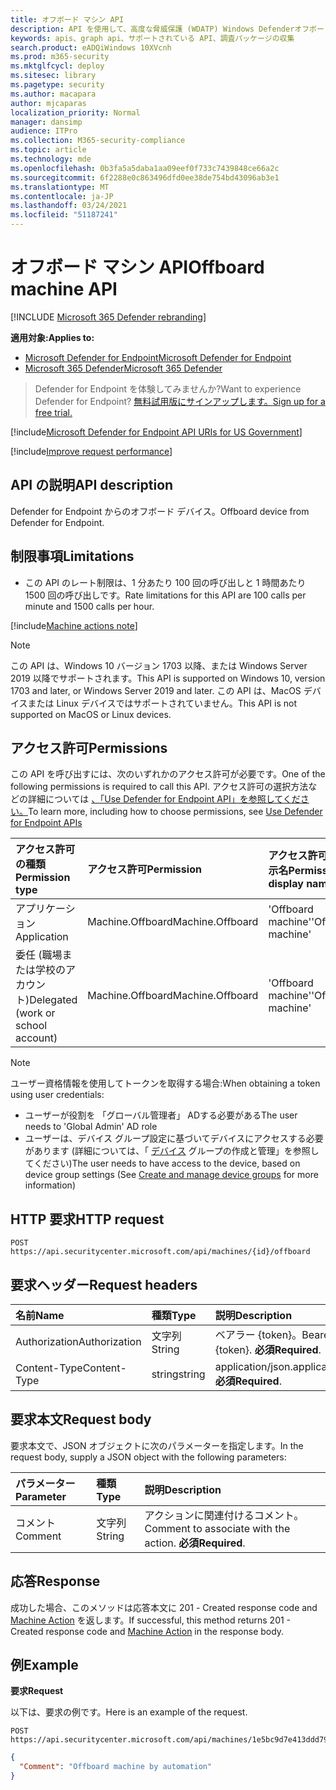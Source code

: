 ```yaml
---
title: オフボード マシン API
description: API を使用して、高度な脅威保護 (WDATP) Windows Defenderオフボードする方法について説明します。
keywords: apis、graph api、サポートされている API、調査パッケージの収集
search.product: eADQiWindows 10XVcnh
ms.prod: m365-security
ms.mktglfcycl: deploy
ms.sitesec: library
ms.pagetype: security
ms.author: macapara
author: mjcaparas
localization_priority: Normal
manager: dansimp
audience: ITPro
ms.collection: M365-security-compliance
ms.topic: article
ms.technology: mde
ms.openlocfilehash: 0b3fa5a5daba1aa09eef0f733c7439848ce66a2c
ms.sourcegitcommit: 6f2288e0c863496dfd0ee38de754bd43096ab3e1
ms.translationtype: MT
ms.contentlocale: ja-JP
ms.lasthandoff: 03/24/2021
ms.locfileid: "51187241"
---
```

# <a name="offboard-machine-api"></a><span data-ttu-id="e1fc4-104">オフボード マシン API</span><span class="sxs-lookup"><span data-stu-id="e1fc4-104">Offboard machine API</span></span>

[!INCLUDE [Microsoft 365 Defender rebranding](../../includes/microsoft-defender.md)]

<span data-ttu-id="e1fc4-105">**適用対象:**</span><span class="sxs-lookup"><span data-stu-id="e1fc4-105">**Applies to:**</span></span>
- [<span data-ttu-id="e1fc4-106">Microsoft Defender for Endpoint</span><span class="sxs-lookup"><span data-stu-id="e1fc4-106">Microsoft Defender for Endpoint</span></span>](https://go.microsoft.com/fwlink/p/?linkid=2154037)
- [<span data-ttu-id="e1fc4-107">Microsoft 365 Defender</span><span class="sxs-lookup"><span data-stu-id="e1fc4-107">Microsoft 365 Defender</span></span>](https://go.microsoft.com/fwlink/?linkid=2118804)

> <span data-ttu-id="e1fc4-108">Defender for Endpoint を体験してみませんか?</span><span class="sxs-lookup"><span data-stu-id="e1fc4-108">Want to experience Defender for Endpoint?</span></span> [<span data-ttu-id="e1fc4-109">無料試用版にサインアップします。</span><span class="sxs-lookup"><span data-stu-id="e1fc4-109">Sign up for a free trial.</span></span>](https://www.microsoft.com/microsoft-365/windows/microsoft-defender-atp?ocid=docs-wdatp-exposedapis-abovefoldlink) 



[!include[Microsoft Defender for Endpoint API URIs for US Government](../../includes/microsoft-defender-api-usgov.md)]

[!include[Improve request performance](../../includes/improve-request-performance.md)]


## <a name="api-description"></a><span data-ttu-id="e1fc4-110">API の説明</span><span class="sxs-lookup"><span data-stu-id="e1fc4-110">API description</span></span>
<span data-ttu-id="e1fc4-111">Defender for Endpoint からのオフボード デバイス。</span><span class="sxs-lookup"><span data-stu-id="e1fc4-111">Offboard device from Defender for Endpoint.</span></span>


## <a name="limitations"></a><span data-ttu-id="e1fc4-112">制限事項</span><span class="sxs-lookup"><span data-stu-id="e1fc4-112">Limitations</span></span>
 - <span data-ttu-id="e1fc4-113">この API のレート制限は、1 分あたり 100 回の呼び出しと 1 時間あたり 1500 回の呼び出しです。</span><span class="sxs-lookup"><span data-stu-id="e1fc4-113">Rate limitations for this API are 100 calls per minute and 1500 calls per hour.</span></span>


[!include[Machine actions note](../../includes/machineactionsnote.md)]

>[!Note]
> <span data-ttu-id="e1fc4-114">この API は、Windows 10 バージョン 1703 以降、または Windows Server 2019 以降でサポートされます。</span><span class="sxs-lookup"><span data-stu-id="e1fc4-114">This API is supported on Windows 10, version 1703 and later, or Windows Server 2019 and later.</span></span> <span data-ttu-id="e1fc4-115">この API は、MacOS デバイスまたは Linux デバイスではサポートされていません。</span><span class="sxs-lookup"><span data-stu-id="e1fc4-115">This API is not supported on MacOS or Linux devices.</span></span>

## <a name="permissions"></a><span data-ttu-id="e1fc4-116">アクセス許可</span><span class="sxs-lookup"><span data-stu-id="e1fc4-116">Permissions</span></span>
<span data-ttu-id="e1fc4-117">この API を呼び出すには、次のいずれかのアクセス許可が必要です。</span><span class="sxs-lookup"><span data-stu-id="e1fc4-117">One of the following permissions is required to call this API.</span></span> <span data-ttu-id="e1fc4-118">アクセス許可の選択方法などの詳細については [、「Use Defender for Endpoint API」を参照してください。](apis-intro.md)</span><span class="sxs-lookup"><span data-stu-id="e1fc4-118">To learn more, including how to choose permissions, see [Use Defender for Endpoint APIs](apis-intro.md)</span></span>

<span data-ttu-id="e1fc4-119">アクセス許可の種類</span><span class="sxs-lookup"><span data-stu-id="e1fc4-119">Permission type</span></span> |   <span data-ttu-id="e1fc4-120">アクセス許可</span><span class="sxs-lookup"><span data-stu-id="e1fc4-120">Permission</span></span>  |   <span data-ttu-id="e1fc4-121">アクセス許可の表示名</span><span class="sxs-lookup"><span data-stu-id="e1fc4-121">Permission display name</span></span>
:---|:---|:---
<span data-ttu-id="e1fc4-122">アプリケーション</span><span class="sxs-lookup"><span data-stu-id="e1fc4-122">Application</span></span> |   <span data-ttu-id="e1fc4-123">Machine.Offboard</span><span class="sxs-lookup"><span data-stu-id="e1fc4-123">Machine.Offboard</span></span> |  <span data-ttu-id="e1fc4-124">'Offboard machine'</span><span class="sxs-lookup"><span data-stu-id="e1fc4-124">'Offboard machine'</span></span>
<span data-ttu-id="e1fc4-125">委任 (職場または学校のアカウント)</span><span class="sxs-lookup"><span data-stu-id="e1fc4-125">Delegated (work or school account)</span></span> |    <span data-ttu-id="e1fc4-126">Machine.Offboard</span><span class="sxs-lookup"><span data-stu-id="e1fc4-126">Machine.Offboard</span></span> |  <span data-ttu-id="e1fc4-127">'Offboard machine'</span><span class="sxs-lookup"><span data-stu-id="e1fc4-127">'Offboard machine'</span></span>

>[!Note]
> <span data-ttu-id="e1fc4-128">ユーザー資格情報を使用してトークンを取得する場合:</span><span class="sxs-lookup"><span data-stu-id="e1fc4-128">When obtaining a token using user credentials:</span></span>
>- <span data-ttu-id="e1fc4-129">ユーザーが役割を 「グローバル管理者」 ADする必要がある</span><span class="sxs-lookup"><span data-stu-id="e1fc4-129">The user needs to 'Global Admin' AD role</span></span>
>- <span data-ttu-id="e1fc4-130">ユーザーは、デバイス グループ設定に基づいてデバイスにアクセスする必要があります (詳細については、「 [デバイス](machine-groups.md) グループの作成と管理」を参照してください)</span><span class="sxs-lookup"><span data-stu-id="e1fc4-130">The user needs to have access to the device, based on device group settings (See [Create and manage device groups](machine-groups.md) for more information)</span></span>

## <a name="http-request"></a><span data-ttu-id="e1fc4-131">HTTP 要求</span><span class="sxs-lookup"><span data-stu-id="e1fc4-131">HTTP request</span></span>
```
POST https://api.securitycenter.microsoft.com/api/machines/{id}/offboard
```

## <a name="request-headers"></a><span data-ttu-id="e1fc4-132">要求ヘッダー</span><span class="sxs-lookup"><span data-stu-id="e1fc4-132">Request headers</span></span>

<span data-ttu-id="e1fc4-133">名前</span><span class="sxs-lookup"><span data-stu-id="e1fc4-133">Name</span></span> | <span data-ttu-id="e1fc4-134">種類</span><span class="sxs-lookup"><span data-stu-id="e1fc4-134">Type</span></span> | <span data-ttu-id="e1fc4-135">説明</span><span class="sxs-lookup"><span data-stu-id="e1fc4-135">Description</span></span>
:---|:---|:---
<span data-ttu-id="e1fc4-136">Authorization</span><span class="sxs-lookup"><span data-stu-id="e1fc4-136">Authorization</span></span> | <span data-ttu-id="e1fc4-137">文字列</span><span class="sxs-lookup"><span data-stu-id="e1fc4-137">String</span></span> | <span data-ttu-id="e1fc4-138">ベアラー {token}。</span><span class="sxs-lookup"><span data-stu-id="e1fc4-138">Bearer {token}.</span></span> <span data-ttu-id="e1fc4-139">**必須**</span><span class="sxs-lookup"><span data-stu-id="e1fc4-139">**Required**.</span></span>
<span data-ttu-id="e1fc4-140">Content-Type</span><span class="sxs-lookup"><span data-stu-id="e1fc4-140">Content-Type</span></span> | <span data-ttu-id="e1fc4-141">string</span><span class="sxs-lookup"><span data-stu-id="e1fc4-141">string</span></span> | <span data-ttu-id="e1fc4-142">application/json.</span><span class="sxs-lookup"><span data-stu-id="e1fc4-142">application/json.</span></span> <span data-ttu-id="e1fc4-143">**必須**</span><span class="sxs-lookup"><span data-stu-id="e1fc4-143">**Required**.</span></span>

## <a name="request-body"></a><span data-ttu-id="e1fc4-144">要求本文</span><span class="sxs-lookup"><span data-stu-id="e1fc4-144">Request body</span></span>
<span data-ttu-id="e1fc4-145">要求本文で、JSON オブジェクトに次のパラメーターを指定します。</span><span class="sxs-lookup"><span data-stu-id="e1fc4-145">In the request body, supply a JSON object with the following parameters:</span></span>

<span data-ttu-id="e1fc4-146">パラメーター</span><span class="sxs-lookup"><span data-stu-id="e1fc4-146">Parameter</span></span> | <span data-ttu-id="e1fc4-147">種類</span><span class="sxs-lookup"><span data-stu-id="e1fc4-147">Type</span></span>    | <span data-ttu-id="e1fc4-148">説明</span><span class="sxs-lookup"><span data-stu-id="e1fc4-148">Description</span></span>
:---|:---|:---
<span data-ttu-id="e1fc4-149">コメント</span><span class="sxs-lookup"><span data-stu-id="e1fc4-149">Comment</span></span> |   <span data-ttu-id="e1fc4-150">文字列</span><span class="sxs-lookup"><span data-stu-id="e1fc4-150">String</span></span> |    <span data-ttu-id="e1fc4-151">アクションに関連付けるコメント。</span><span class="sxs-lookup"><span data-stu-id="e1fc4-151">Comment to associate with the action.</span></span> <span data-ttu-id="e1fc4-152">**必須**</span><span class="sxs-lookup"><span data-stu-id="e1fc4-152">**Required**.</span></span>

## <a name="response"></a><span data-ttu-id="e1fc4-153">応答</span><span class="sxs-lookup"><span data-stu-id="e1fc4-153">Response</span></span>
<span data-ttu-id="e1fc4-154">成功した場合、このメソッドは応答本文に 201 - Created response code and [Machine Action](machineaction.md) を返します。</span><span class="sxs-lookup"><span data-stu-id="e1fc4-154">If successful, this method returns 201 - Created response code and [Machine Action](machineaction.md) in the response body.</span></span>


## <a name="example"></a><span data-ttu-id="e1fc4-155">例</span><span class="sxs-lookup"><span data-stu-id="e1fc4-155">Example</span></span>

<span data-ttu-id="e1fc4-156">**要求**</span><span class="sxs-lookup"><span data-stu-id="e1fc4-156">**Request**</span></span>

<span data-ttu-id="e1fc4-157">以下は、要求の例です。</span><span class="sxs-lookup"><span data-stu-id="e1fc4-157">Here is an example of the request.</span></span>

```http
POST https://api.securitycenter.microsoft.com/api/machines/1e5bc9d7e413ddd7902c2932e418702b84d0cc07/offboard
```

```json
{
  "Comment": "Offboard machine by automation"
}
```
